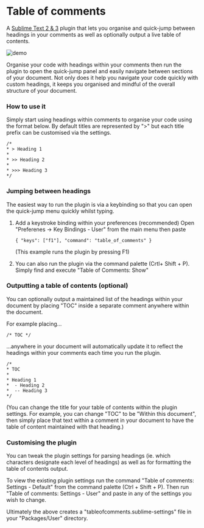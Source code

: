 # Table of comments

A [Sublime Text 2 & 3](http://www.sublimetext.com) plugin that lets you organise and quick-jump between headings in your comments as well as optionally output a live table of contents.

![demo](http://imgur.com/uIhsQ8A.gif)

Organise your code with headings within your comments then run the plugin to open the quick-jump panel and easily navigate between sections of your document. Not only does it help you navigate your code quickly with custom headings, it keeps you organised and mindful of the overall structure of your document.

### How to use it

Simply start using headings within comments to organise your code using the format below.
By default titles are represented by ">" but each title prefix can be customised via the settings.

```
/*
* > Heading 1
*
* >> Heading 2
*
* >>> Heading 3
*/
```

### Jumping between headings

The easiest way to run the plugin is via a keybinding so that you can open the quick-jump menu quickly whilst typing.

1. Add a keystroke binding within your preferences (recommended)
   Open "Preferenes -> Key Bindings - User" from the main menu then paste

   ```{ "keys": ["f1"], "command": "table_of_comments" }```
   
   (This example runs the plugin by pressing F1)
   
2. You can also run the plugin via the command palette (Crtl+ Shift + P). Simply find and execute "Table of Comments: Show"


### Outputting a table of contents (optional)

You can optionally output a maintained list of the headings within your document by placing "TOC" inside a separate comment anywhere within the document.

For example placing...

```/* TOC */```

...anywhere in your document will automatically update it to reflect the headings within your comments each time you run the plugin.

```
/*
* TOC
*
* Heading 1
*  - Heading 2
*  -- Heading 3
*/
```

(You can change the title for your table of contents within the plugin settings.  For example, you can change "TOC" to be "Within this document", then simply place that text within a comment in your document to have the table of content maintained with that heading.)

### Customising the plugin

You can tweak the plugin settings for parsing headings (ie. which characters designate each level of headings) as well as for formatting the table of contents output.

To view the existing plugin settings run the command "Table of comments: Settings - Default" from the command palette (Ctrl + Shift + P).
Then run "Table of comments: Settings - User" and paste in any of the settings you wish to change.

Ultimately the above creates a "tableofcomments.sublime-settings" file in your "Packages/User" directory.
